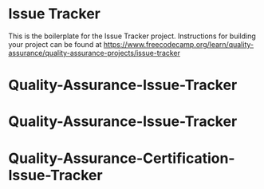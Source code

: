 # Issue Tracker

This is the boilerplate for the Issue Tracker project. Instructions for building your project can be found at https://www.freecodecamp.org/learn/quality-assurance/quality-assurance-projects/issue-tracker
# Quality-Assurance-Issue-Tracker
# Quality-Assurance-Issue-Tracker
# Quality-Assurance-Certification-Issue-Tracker

